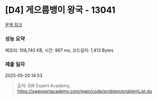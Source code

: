 # [D4] 게으름뱅이 왕국 - 13041 

[문제 링크](https://swexpertacademy.com/main/code/problem/problemDetail.do?contestProbId=AXxNrV-6PZUDFASZ) 

### 성능 요약

메모리: 108,740 KB, 시간: 967 ms, 코드길이: 1,413 Bytes

### 제출 일자

2025-05-20 14:53



> 출처: SW Expert Academy, https://swexpertacademy.com/main/code/problem/problemList.do